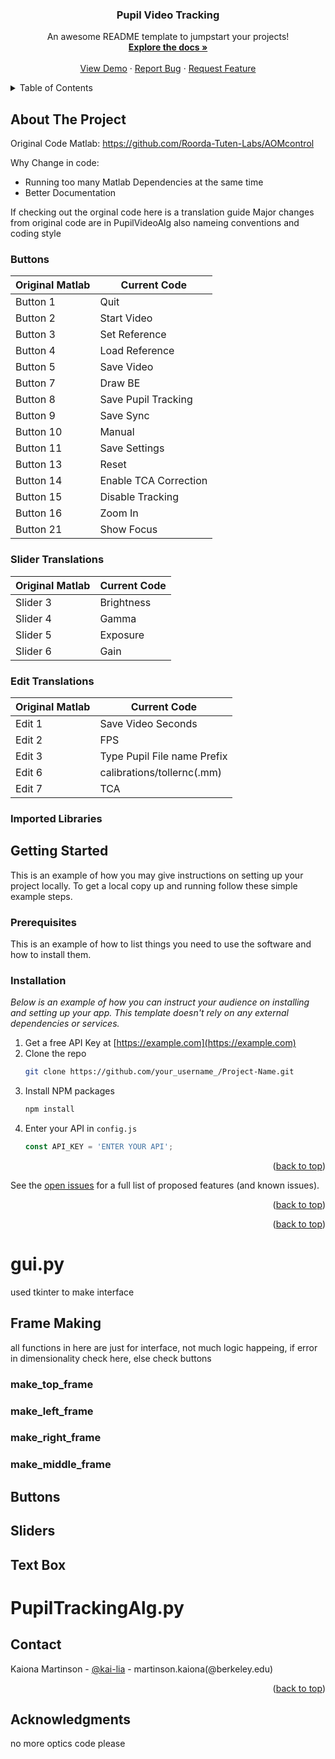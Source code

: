 <!-- Improved compatibility of back to top link: See: https://github.com/othneildrew/Best-README-Template/pull/73 -->
<a name="readme-top"></a>
  <h3 align="center">Pupil Video Tracking</h3>

  <p align="center">
    An awesome README template to jumpstart your projects!
    <br />
    <a href="https://github.com/othneildrew/Best-README-Template"><strong>Explore the docs »</strong></a>
    <br />
    <br />
    <a href="https://github.com/othneildrew/Best-README-Template">View Demo</a>
    ·
    <a href="https://github.com/othneildrew/Best-README-Template/issues">Report Bug</a>
    ·
    <a href="https://github.com/othneildrew/Best-README-Template/issues">Request Feature</a>
  </p>
</div>



<!-- TABLE OF CONTENTS -->
<details>
  <summary>Table of Contents</summary>
  <ol>
    <li>
      <a href="#about-the-project">About The Project</a>
      <ul>
        <li><a href="#built-with">Built With</a></li>
      </ul>
    </li>
    <li>
      <a href="#getting-started">Getting Started</a>
      <ul>
        <li><a href="#prerequisites">Prerequisites</a></li>
        <li><a href="#installation">Installation</a></li>
      </ul>
    </li>
    <li><a href="#usage">Usage</a></li>
    <li><a href="#roadmap">Roadmap</a></li>
    <li><a href="#contributing">Contributing</a></li>
    <li><a href="#license">License</a></li>
    <li><a href="#contact">Contact</a></li>
    <li><a href="#acknowledgments">Acknowledgments</a></li>
  </ol>
</details>

<!-- ABOUT THE PROJECT -->
## About The Project

Original Code Matlab: https://github.com/Roorda-Tuten-Labs/AOMcontrol

Why Change in code:
* Running too many Matlab Dependencies at the same time 
* Better Documentation

If checking out the orginal code here is a translation guide
Major changes from original code are in PupilVideoAlg also nameing conventions and coding style 

### Buttons
| Original Matlab | Current Code |
| ----------- | ----------- |
| Button 1 | Quit |
| Button 2 | Start Video |
| Button 3 | Set Reference |
| Button 4 | Load Reference |
| Button 5 | Save Video |
| Button 7 | Draw BE |
| Button 8 | Save Pupil Tracking |
| Button 9 | Save Sync |
| Button 10 | Manual |
| Button 11 | Save Settings |
| Button 13 | Reset |
| Button 14 | Enable TCA Correction |
| Button 15 | Disable Tracking |
| Button 16 | Zoom In |
| Button 21 | Show Focus |

### Slider Translations

| Original Matlab | Current Code |
| ----------- | ----------- |
| Slider 3 | Brightness |
| Slider 4 | Gamma |
| Slider 5 | Exposure |
| Slider 6 | Gain |

### Edit Translations

| Original Matlab | Current Code |
| ----------- | ----------- |
| Edit 1 | Save Video Seconds |
| Edit 2 | FPS |
| Edit 3 | Type Pupil File name Prefix |
| Edit 6 | calibrations/tollernc(.mm) |
| Edit 7 | TCA |

### Imported Libraries
<!-- GETTING STARTED -->
## Getting Started

This is an example of how you may give instructions on setting up your project locally.
To get a local copy up and running follow these simple example steps.

### Prerequisites

This is an example of how to list things you need to use the software and how to install them.

### Installation

_Below is an example of how you can instruct your audience on installing and setting up your app. This template doesn't rely on any external dependencies or services._

1. Get a free API Key at [https://example.com](https://example.com)
2. Clone the repo
   ```sh
   git clone https://github.com/your_username_/Project-Name.git
   ```
3. Install NPM packages
   ```sh
   npm install
   ```
4. Enter your API in `config.js`
   ```js
   const API_KEY = 'ENTER YOUR API';
   ```

<p align="right">(<a href="#readme-top">back to top</a>)</p>





See the [open issues](https://github.com/othneildrew/Best-README-Template/issues) for a full list of proposed features (and known issues).

<p align="right">(<a href="#readme-top">back to top</a>)</p>

<p align="right">(<a href="#readme-top">back to top</a>)</p>

# gui.py
used tkinter to make interface
## Frame Making 
all functions in here are just for interface, not much logic happeing, if error in dimensionality check here, else check buttons
### make_top_frame
### make_left_frame
### make_right_frame
### make_middle_frame

## Buttons

## Sliders

## Text Box

# PupilTrackingAlg.py








<!-- CONTACT -->
## Contact

Kaiona Martinson - [@kai-lia](https://github.com/kai-lia) - martinson.kaiona(@berkeley.edu)


<p align="right">(<a href="#readme-top">back to top</a>)</p>



<!-- ACKNOWLEDGMENTS -->
## Acknowledgments
no more optics code please 